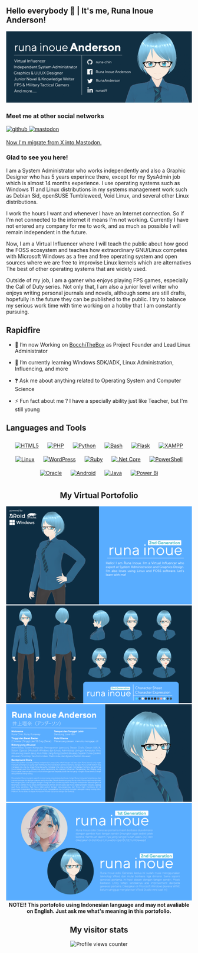 ## Hello everybody 👋 | It's me, Runa Inoue Anderson!
![Cover](https://raw.githubusercontent.com/Runa-Chin/Runa-Chin/main/image/Facebook%20Cover%402x.png)
### Meet me at other social networks  
<a href="https://github.com/runa-chin" target="_blank">
<img src=https://img.shields.io/badge/github-%2324292e.svg?&style=for-the-badge&logo=github&logoColor=white alt=github style="margin-bottom: 5px;" />
</a>
<a rel="me" href="https://social.gnuweeb.org/@runachin" target="_blank">
<img src=https://img.shields.io/badge/twitter-%2300acee.svg?&style=for-the-badge&logo=twitter&logoColor=white alt=mastodon style="margin-bottom: 5px;" />


<a rel="me" href="https://social.gnuweeb.org/@runachin">Now I'm migrate from X into Mastodon.
</a>

### Glad to see you here!  
I am a System Administrator who works independently and also a Graphic Designer who has 5 years experince there, except for my SysAdmin job which is almost 14 months experience. I use operating systems such as Windows 11 and Linux distributions in my systems management work such as Debian Sid, openSUSE Tumbleweed, Void Linux, and several other Linux distributions.

I work the hours I want and whenever I have an Internet connection. So if I'm not connected to the internet it means I'm not working. Currently I have not entered any company for me to work, and as much as possible I will remain independent in the future.

Now, I am a Virtual Influencer where I will teach the public about how good the FOSS ecosystem and teaches how extraordinary GNU/Linux competes with Microsoft Windows as a free and free operating system and open sources where we are free to improvise Linux kernels which are alternatives The best of other operating systems that are widely used.

Outside of my job, I am a gamer who enjoys playing FPS games, especially the Call of Duty series. Not only that, I am also a junior level writer who enjoys writing personal journals and novels, although some are still drafts, hopefully in the future they can be published to the public. I try to balance my serious work time with time working on a hobby that I am constantly pursuing.  
  
## Rapidfire  

- 🔭 I’m now Working on [BocchiTheBox](https://github.com/bocchithebox) as Project Founder and Lead Linux Administrator
  

- 🌱 I’m currently learning Windows SDK/ADK, Linux Administration, Influencing, and more
  

- ❓ Ask me about anything related to Operating System and Computer Science  
  

- ⚡ Fun fact about me ? I have a specially ability just like Teacher, but I'm still young  

## Languages and Tools  
<div align="center">  
<a href="https://en.wikipedia.org/wiki/HTML5" target="_blank"><img style="margin: 10px" src="https://profilinator.rishav.dev/skills-assets/html5-original-wordmark.svg" alt="HTML5" height="25" /></a>  
<a href="https://www.php.net/" target="_blank"><img style="margin: 10px" src="https://profilinator.rishav.dev/skills-assets/php-original.svg" alt="PHP" height="25" /></a>  
<a href="https://www.python.org/" target="_blank"><img style="margin: 10px" src="https://profilinator.rishav.dev/skills-assets/python-original.svg" alt="Python" height="25" /></a>  
<a href="https://www.gnu.org/software/bash/" target="_blank"><img style="margin: 10px" src="https://profilinator.rishav.dev/skills-assets/gnu_bash-icon.svg" alt="Bash" height="25" /></a>  
<a href="https://flask.palletsprojects.com/" target="_blank"><img style="margin: 10px" src="https://profilinator.rishav.dev/skills-assets/flask.png" alt="Flask" height="25" /></a>  
<a href="https://www.apachefriends.org/" target="_blank"><img style="margin: 10px" src="https://profilinator.rishav.dev/skills-assets/xampp.png" alt="XAMPP" height="25" /></a>  
<a href="https://www.linux.org/" target="_blank"><img style="margin: 10px" src="https://profilinator.rishav.dev/skills-assets/linux-original.svg" alt="Linux" height="25" /></a>  
<a href="https://wordpress.com/" target="_blank"><img style="margin: 10px" src="https://profilinator.rishav.dev/skills-assets/wordpress.png" alt="WordPress" height="25" /></a>  
<a href="https://www.ruby-lang.org/en/" target="_blank"><img style="margin: 10px" src="https://profilinator.rishav.dev/skills-assets/ruby-original-wordmark.svg" alt="Ruby" height="25" /></a>  
<a href="https://dotnet.microsoft.com/download" target="_blank"><img style="margin: 10px" src="https://profilinator.rishav.dev/skills-assets/dotnetcore.png" alt=".Net Core" height="25" /></a>  
<a href="https://docs.microsoft.com/en-us/powershell/" target="_blank"><img style="margin: 10px" src="https://profilinator.rishav.dev/skills-assets/powershell.png" alt="PowerShell" height="25" /></a>  
<a href="https://www.oracle.com/in/index.html" target="_blank"><img style="margin: 10px" src="https://profilinator.rishav.dev/skills-assets/oracle-original.svg" alt="Oracle" height="25" /></a>  
<a href="https://www.android.com/intl/en_in/" target="_blank"><img style="margin: 10px" src="https://profilinator.rishav.dev/skills-assets/android-original-wordmark.svg" alt="Android" height="25" /></a>  
<a href="https://www.java.com/" target="_blank"><img style="margin: 10px" src="https://profilinator.rishav.dev/skills-assets/java-original-wordmark.svg" alt="Java" height="25" /></a>  
<a href="https://powerbi.microsoft.com/en-us/" target="_blank"><img style="margin: 10px" src="https://profilinator.rishav.dev/skills-assets/powerbi.png" alt="Power Bi" height="25" /></a> 


## My Virtual Portofolio
![Opening](https://raw.githubusercontent.com/Runa-Chin/Runa-Chin/main/image/Opening%402x.png)
![Character Sheet](https://raw.githubusercontent.com/Runa-Chin/Runa-Chin/main/image/Character%20Sheet%402x.png)
![Personal Portofolio](https://raw.githubusercontent.com/Runa-Chin/Runa-Chin/main/image/Facebook%20Post_2%402x.png)
![Generation difference](https://raw.githubusercontent.com/Runa-Chin/Runa-Chin/main/image/Facebook%20Post%402x.png)
**NOTE!! This portofolio using Indonesian language and may not avaliable on English. Just ask me what's meaning in this portofolio.**

## My visitor stats  
![Profile views counter](https://komarev.com/ghpvc/?username=runa-chin&&style=flat-square)  
  
